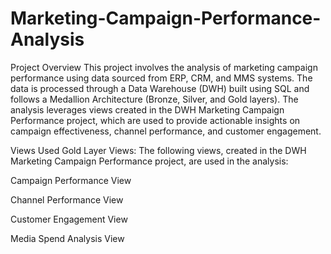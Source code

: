 # Marketing-Campaign-Performance-Analysis
Project Overview
This project involves the analysis of marketing campaign performance using data sourced from ERP, CRM, and MMS systems. The data is processed through a Data Warehouse (DWH) built using SQL and follows a Medallion Architecture (Bronze, Silver, and Gold layers). The analysis leverages views created in the DWH Marketing Campaign Performance project, which are used to provide actionable insights on campaign effectiveness, channel performance, and customer engagement.

Views Used
Gold Layer Views:
The following views, created in the DWH Marketing Campaign Performance project, are used in the analysis:

Campaign Performance View

Channel Performance View

Customer Engagement View

Media Spend Analysis View
